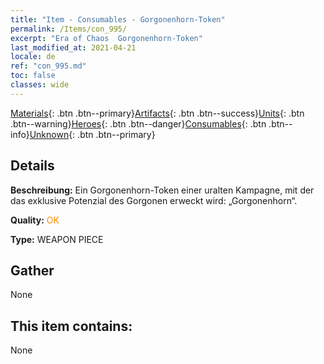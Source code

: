 ```yaml
---
title: "Item - Consumables - Gorgonenhorn-Token"
permalink: /Items/con_995/
excerpt: "Era of Chaos  Gorgonenhorn-Token"
last_modified_at: 2021-04-21
locale: de
ref: "con_995.md"
toc: false
classes: wide
---
```

 [Materials](/de/Items/){: .btn .btn--primary}[Artifacts](/de/Items/Artifacts/){: .btn .btn--success}[Units](/de/Items/Units/){: .btn .btn--warning}[Heroes](/de/Items/Heroes/){: .btn .btn--danger}[Consumables](/de/Items/Consumables/){: .btn .btn--info}[Unknown](/de/Items/Unknown/){: .btn .btn--primary}

## Details
 **Beschreibung:** Ein Gorgonenhorn-Token einer uralten Kampagne, mit der das exklusive Potenzial des Gorgonen erweckt wird: „Gorgonenhorn“.

 **Quality:** <span style="color: #FF8C00">OK</span>

 **Type:** WEAPON PIECE

## Gather

  None

## This item contains:

  None

